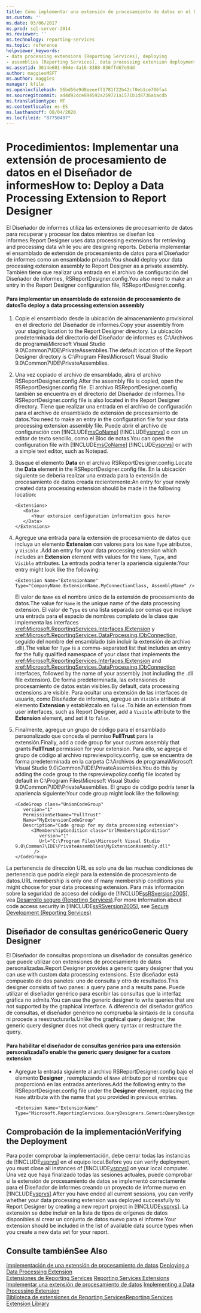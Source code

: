 ```yaml
---
title: Cómo implementar una extensión de procesamiento de datos en el Diseñador de informes | Microsoft Docs
ms.custom: ''
ms.date: 03/06/2017
ms.prod: sql-server-2014
ms.reviewer: ''
ms.technology: reporting-services
ms.topic: reference
helpviewer_keywords:
- data processing extensions [Reporting Services], deploying
- assemblies [Reporting Services], data processing extension deployments
ms.assetid: 3614e601-004e-4a16-8388-836ffd67e9dd
author: maggiesMSFT
ms.author: maggies
manager: kfile
ms.openlocfilehash: 56bd56e9d8eeeeff1781f22b42cf0eb1ce706fa4
ms.sourcegitcommit: ad4d92dce894592a259721a1571b1d8736abacdb
ms.translationtype: MT
ms.contentlocale: es-ES
ms.lasthandoff: 08/04/2020
ms.locfileid: "87750497"
---
```

# <a name="how-to-deploy-a-data-processing-extension-to-report-designer"></a><span data-ttu-id="a3479-102">Procedimientos: Implementar una extensión de procesamiento de datos en el Diseñador de informes</span><span class="sxs-lookup"><span data-stu-id="a3479-102">How to: Deploy a Data Processing Extension to Report Designer</span></span>
  <span data-ttu-id="a3479-103">El Diseñador de informes utiliza las extensiones de procesamiento de datos para recuperar y procesar los datos mientras se diseñan los informes.</span><span class="sxs-lookup"><span data-stu-id="a3479-103">Report Designer uses data processing extensions for retrieving and processing data while you are designing reports.</span></span> <span data-ttu-id="a3479-104">Debería implementar el ensamblado de extensión de procesamiento de datos para el Diseñador de informes como un ensamblado privado.</span><span class="sxs-lookup"><span data-stu-id="a3479-104">You should deploy your data processing extension assembly to Report Designer as a private assembly.</span></span> <span data-ttu-id="a3479-105">También tiene que realizar una entrada en el archivo de configuración del Diseñador de informes, RSReportDesigner.config.</span><span class="sxs-lookup"><span data-stu-id="a3479-105">You also need to make an entry in the Report Designer configuration file, RSReportDesigner.config.</span></span>  
  
#### <a name="to-deploy-a-data-processing-extension-assembly"></a><span data-ttu-id="a3479-106">Para implementar un ensamblado de extensión de procesamiento de datos</span><span class="sxs-lookup"><span data-stu-id="a3479-106">To deploy a data processing extension assembly</span></span>  
  
1.  <span data-ttu-id="a3479-107">Copie el ensamblado desde la ubicación de almacenamiento provisional en el directorio del Diseñador de informes.</span><span class="sxs-lookup"><span data-stu-id="a3479-107">Copy your assembly from your staging location to the Report Designer directory.</span></span> <span data-ttu-id="a3479-108">La ubicación predeterminada del directorio del Diseñador de informes es C:\Archivos de programa\Microsoft Visual Studio 9.0\Common7\IDE\PrivateAssemblies.</span><span class="sxs-lookup"><span data-stu-id="a3479-108">The default location of the Report Designer directory is C:\Program Files\Microsoft Visual Studio 9.0\Common7\IDE\PrivateAssemblies.</span></span>  
  
2.  <span data-ttu-id="a3479-109">Una vez copiado el archivo de ensamblado, abra el archivo RSReportDesigner.config.</span><span class="sxs-lookup"><span data-stu-id="a3479-109">After the assembly file is copied, open the RSReportDesigner.config file.</span></span> <span data-ttu-id="a3479-110">El archivo RSReportDesigner.config también se encuentra en el directorio del Diseñador de informes.</span><span class="sxs-lookup"><span data-stu-id="a3479-110">The RSReportDesigner.config file is also located in the Report Designer directory.</span></span> <span data-ttu-id="a3479-111">Tiene que realizar una entrada en el archivo de configuración para el archivo de ensamblado de extensión de procesamiento de datos.</span><span class="sxs-lookup"><span data-stu-id="a3479-111">You need to make an entry in the configuration file for your data processing extension assembly file.</span></span> <span data-ttu-id="a3479-112">Puede abrir el archivo de configuración con [!INCLUDE[msCoName](../../../includes/msconame-md.md)] [!INCLUDE[vsprvs](../../../includes/vsprvs-md.md)] o con un editor de texto sencillo, como el Bloc de notas.</span><span class="sxs-lookup"><span data-stu-id="a3479-112">You can open the configuration file with [!INCLUDE[msCoName](../../../includes/msconame-md.md)] [!INCLUDE[vsprvs](../../../includes/vsprvs-md.md)] or with a simple text editor, such as Notepad.</span></span>  
  
3.  <span data-ttu-id="a3479-113">Busque el elemento **Data** en el archivo RSReportDesigner.config.</span><span class="sxs-lookup"><span data-stu-id="a3479-113">Locate the **Data** element in the RSReportDesigner.config file.</span></span> <span data-ttu-id="a3479-114">En la ubicación siguiente se debería realizar una entrada para la extensión de procesamiento de datos creada recientemente:</span><span class="sxs-lookup"><span data-stu-id="a3479-114">An entry for your newly created data processing extension should be made in the following location:</span></span>  
  
    ```  
    <Extensions>  
       <Data>  
          <Your extension configuration information goes here>  
       </Data>  
    </Extensions>  
    ```  
  
4.  <span data-ttu-id="a3479-115">Agregue una entrada para la extensión de procesamiento de datos que incluya un elemento **Extension** con valores para los `Name` `Type` atributos, y `Visible` .</span><span class="sxs-lookup"><span data-stu-id="a3479-115">Add an entry for your data processing extension which includes an **Extension** element with values for the `Name`, `Type`, and `Visible` attributes.</span></span> <span data-ttu-id="a3479-116">La entrada podría tener la apariencia siguiente:</span><span class="sxs-lookup"><span data-stu-id="a3479-116">Your entry might look like the following:</span></span>  
  
    ```  
    <Extension Name="ExtensionName" Type="CompanyName.ExtensionName.MyConnectionClass, AssemblyName" />  
    ```  
  
     <span data-ttu-id="a3479-117">El valor de `Name` es el nombre único de la extensión de procesamiento de datos.</span><span class="sxs-lookup"><span data-stu-id="a3479-117">The value for `Name` is the unique name of the data processing extension.</span></span> <span data-ttu-id="a3479-118">El valor de `Type` es una lista separada por comas que incluye una entrada para el espacio de nombres completo de la clase que implementa las interfaces <xref:Microsoft.ReportingServices.Interfaces.IExtension> y <xref:Microsoft.ReportingServices.DataProcessing.IDbConnection>, seguido del nombre del ensamblado (sin incluir la extensión de archivo .dll).</span><span class="sxs-lookup"><span data-stu-id="a3479-118">The value for `Type` is a comma-separated list that includes an entry for the fully qualified namespace of your class that implements the <xref:Microsoft.ReportingServices.Interfaces.IExtension> and <xref:Microsoft.ReportingServices.DataProcessing.IDbConnection> interfaces, followed by the name of your assembly (not including the .dll file extension).</span></span> <span data-ttu-id="a3479-119">De forma predeterminada, las extensiones de procesamiento de datos están visibles.</span><span class="sxs-lookup"><span data-stu-id="a3479-119">By default, data processing extensions are visible.</span></span> <span data-ttu-id="a3479-120">Para ocultar una extensión de las interfaces de usuario, como Diseñador de informes, agregue un `Visible` atributo al elemento **Extension** y establézcalo en `false` .</span><span class="sxs-lookup"><span data-stu-id="a3479-120">To hide an extension from user interfaces, such as Report Designer, add a `Visible` attribute to the **Extension** element, and set it to `false`.</span></span>  
  
5.  <span data-ttu-id="a3479-121">Finalmente, agregue un grupo de código para el ensamblado personalizado que conceda el permiso **FullTrust** para la extensión.</span><span class="sxs-lookup"><span data-stu-id="a3479-121">Finally, add a code group for your custom assembly that grants **FullTrust** permission for your extension.</span></span> <span data-ttu-id="a3479-122">Para ello, se agrega el grupo de código al archivo rspreviewpolicy.config, que se encuentra de forma predeterminada en la carpeta C:\Archivos de programa\Microsoft Visual Studio 9.0\Common7\IDE\PrivateAssemblies.</span><span class="sxs-lookup"><span data-stu-id="a3479-122">You do this by adding the code group to the rspreviewpolicy.config file located by default in C:\Program Files\Microsoft Visual Studio 9.0\Common7\IDE\PrivateAssemblies.</span></span> <span data-ttu-id="a3479-123">El grupo de código podría tener la apariencia siguiente:</span><span class="sxs-lookup"><span data-stu-id="a3479-123">Your code group might look like the following:</span></span>  
  
    ```  
    <CodeGroup class="UnionCodeGroup"  
       version="1"  
       PermissionSetName="FullTrust"  
       Name="MyExtensionCodeGroup"  
       Description="Code group for my data processing extension">  
          <IMembershipCondition class="UrlMembershipCondition"  
             version="1"  
             Url="C:\Program Files\Microsoft Visual Studio 9.0\Common7\IDE\PrivateAssemblies\MyExtensionAssembly.dll"  
           />  
    </CodeGroup>  
    ```  
  
 <span data-ttu-id="a3479-124">La pertenencia de dirección URL es solo una de las muchas condiciones de pertenencia que podría elegir para la extensión de procesamiento de datos.</span><span class="sxs-lookup"><span data-stu-id="a3479-124">URL membership is only one of many membership conditions you might choose for your data processing extension.</span></span> <span data-ttu-id="a3479-125">Para más información sobre la seguridad de acceso del código de [!INCLUDE[ssRSversion2005](../../../includes/ssrsversion2005-md.md)], vea [Desarrollo seguro &#40;Reporting Services&#41;](../secure-development/secure-development-reporting-services.md).</span><span class="sxs-lookup"><span data-stu-id="a3479-125">For more information about code access security in [!INCLUDE[ssRSversion2005](../../../includes/ssrsversion2005-md.md)], see [Secure Development &#40;Reporting Services&#41;](../secure-development/secure-development-reporting-services.md)</span></span>  
  
## <a name="generic-query-designer"></a><span data-ttu-id="a3479-126">Diseñador de consultas genérico</span><span class="sxs-lookup"><span data-stu-id="a3479-126">Generic Query Designer</span></span>  
 <span data-ttu-id="a3479-127">El Diseñador de consultas proporciona un diseñador de consultas genérico que puede utilizar con extensiones de procesamiento de datos personalizadas.</span><span class="sxs-lookup"><span data-stu-id="a3479-127">Report Designer provides a generic query designer that you can use with custom data processing extensions.</span></span> <span data-ttu-id="a3479-128">Este diseñador está compuesto de dos paneles: uno de consulta y otro de resultados.</span><span class="sxs-lookup"><span data-stu-id="a3479-128">This designer consists of two panes: a query pane and a results pane.</span></span> <span data-ttu-id="a3479-129">Puede utilizar el diseñador genérico para escribir las consultas que la interfaz gráfica no admita.</span><span class="sxs-lookup"><span data-stu-id="a3479-129">You can use the generic designer to write queries that are not supported by the graphical interface.</span></span> <span data-ttu-id="a3479-130">A diferencia del diseñador gráfico de consultas, el diseñador genérico no comprueba la sintaxis de la consulta ni procede a reestructurarla.</span><span class="sxs-lookup"><span data-stu-id="a3479-130">Unlike the graphical query designer, the generic query designer does not check query syntax or restructure the query.</span></span>  
  
#### <a name="to-enable-the-generic-query-designer-for-a-custom-extension"></a><span data-ttu-id="a3479-131">Para habilitar el diseñador de consultas genérico para una extensión personalizada</span><span class="sxs-lookup"><span data-stu-id="a3479-131">To enable the generic query designer for a custom extension</span></span>  
  
-   <span data-ttu-id="a3479-132">Agregue la entrada siguiente al archivo RSReportDesigner.config bajo el elemento **Designer** , reemplazando el `Name` atributo por el nombre que proporcionó en las entradas anteriores.</span><span class="sxs-lookup"><span data-stu-id="a3479-132">Add the following entry to the RSReportDesigner.config file under the **Designer** element, replacing the `Name` attribute with the name that you provided in previous entries.</span></span>  
  
    ```  
    <Extension Name="ExtensionName" Type="Microsoft.ReportingServices.QueryDesigners.GenericQueryDesigner,Microsoft.ReportingServices.QueryDesigners"/>  
    ```  
  
## <a name="verifying-the-deployment"></a><span data-ttu-id="a3479-133">Comprobación de la implementación</span><span class="sxs-lookup"><span data-stu-id="a3479-133">Verifying the Deployment</span></span>  
 <span data-ttu-id="a3479-134">Para poder comprobar la implementación, debe cerrar todas las instancias de [!INCLUDE[vsprvs](../../../includes/vsprvs-md.md)] en el equipo local.</span><span class="sxs-lookup"><span data-stu-id="a3479-134">Before you can verify deployment, you must close all instances of [!INCLUDE[vsprvs](../../../includes/vsprvs-md.md)] on your local computer.</span></span> <span data-ttu-id="a3479-135">Una vez que haya finalizado todas las sesiones actuales, puede comprobar si la extensión de procesamiento de datos se implementó correctamente para el Diseñador de informes creando un proyecto de informe nuevo en [!INCLUDE[vsprvs](../../../includes/vsprvs-md.md)].</span><span class="sxs-lookup"><span data-stu-id="a3479-135">After you have ended all current sessions, you can verify whether your data processing extension was deployed successfully to Report Designer by creating a new report project in [!INCLUDE[vsprvs](../../../includes/vsprvs-md.md)].</span></span> <span data-ttu-id="a3479-136">La extensión se debe incluir en la lista de tipos de orígenes de datos disponibles al crear un conjunto de datos nuevo para el informe.</span><span class="sxs-lookup"><span data-stu-id="a3479-136">Your extension should be included in the list of available data source types when you create a new data set for your report.</span></span>  
  
## <a name="see-also"></a><span data-ttu-id="a3479-137">Consulte también</span><span class="sxs-lookup"><span data-stu-id="a3479-137">See Also</span></span>  
 <span data-ttu-id="a3479-138">[Implementación de una extensión de procesamiento de datos](deploying-a-data-processing-extension.md) </span><span class="sxs-lookup"><span data-stu-id="a3479-138">[Deploying a Data Processing Extension](deploying-a-data-processing-extension.md) </span></span>  
 <span data-ttu-id="a3479-139">[Extensiones de Reporting Services](../reporting-services-extensions.md) </span><span class="sxs-lookup"><span data-stu-id="a3479-139">[Reporting Services Extensions](../reporting-services-extensions.md) </span></span>  
 <span data-ttu-id="a3479-140">[Implementar una extensión de procesamiento de datos](implementing-a-data-processing-extension.md) </span><span class="sxs-lookup"><span data-stu-id="a3479-140">[Implementing a Data Processing Extension](implementing-a-data-processing-extension.md) </span></span>  
 [<span data-ttu-id="a3479-141">Biblioteca de extensiones de Reporting Services</span><span class="sxs-lookup"><span data-stu-id="a3479-141">Reporting Services Extension Library</span></span>](../reporting-services-extension-library.md)  
  
  
